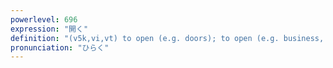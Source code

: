 ```yaml
---
powerlevel: 696
expression: "開く"
definition: "(v5k,vi,vt) to open (e.g. doors); to open (e.g. business, etc.); to be empty; to be vacant; to be available; to be free; to be open (e.g. neckline, etc.); to have been opened (of one's eyes, mouth, etc.); (P)"
pronunciation: "ひらく"
---
```

